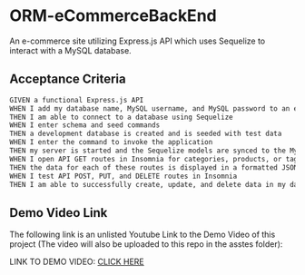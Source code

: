 # ORM-eCommerceBackEnd

An e-commerce site utilizing Express.js API which uses Sequelize to interact with a MySQL database.

## Acceptance Criteria

```md
GIVEN a functional Express.js API
WHEN I add my database name, MySQL username, and MySQL password to an environment variable file
THEN I am able to connect to a database using Sequelize
WHEN I enter schema and seed commands
THEN a development database is created and is seeded with test data
WHEN I enter the command to invoke the application
THEN my server is started and the Sequelize models are synced to the MySQL database
WHEN I open API GET routes in Insomnia for categories, products, or tags
THEN the data for each of these routes is displayed in a formatted JSON
WHEN I test API POST, PUT, and DELETE routes in Insomnia
THEN I am able to successfully create, update, and delete data in my database
```

## Demo Video Link

The following link is an unlisted Youtube Link to the Demo Video of this project (The video will also be uploaded to this repo in the asstes folder):

LINK TO DEMO VIDEO: [CLICK HERE](https://youtu.be/0VaQS38YSfs)